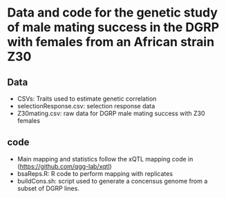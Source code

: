 # Data and code for the genetic study of male mating success in the DGRP with females from an African strain Z30

## Data

- CSVs: Traits used to estimate genetic correlation
- selectionResponse.csv: selection response data
- Z30mating.csv: raw data for DGRP male mating success with Z30 females

## code

- Main mapping and statistics follow the xQTL mapping code in (https://github.com/qgg-lab/xqtl)
- bsaReps.R: R code to perform mapping with replicates
- buildCons.sh: script used to generate a concensus genome from a subset of DGRP lines.
  

